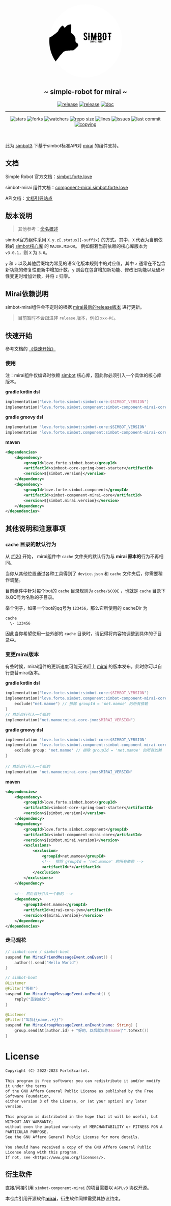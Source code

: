 <div align="center">
<img src=".simbot/icon.png" alt="logo" style="width:230px; height:230px; border-radius:50%; " />
<h2>
    ~ simple-robot for mirai ~ 
</h2>
<a href="https://github.com/simple-robot/simbot-component-mirai/releases/latest"><img alt="release" src="https://img.shields.io/github/v/release/simple-robot/simbot-component-mirai" /></a>
<a href="https://repo1.maven.org/maven2/love/forte/simbot/component/simbot-component-mirai-core/" target="_blank">
  <img alt="release" src="https://img.shields.io/maven-central/v/love.forte.simbot.component/simbot-component-mirai-core" /></a>
<a href="https://www.yuque.com/simpler-robot/simpler-robot-doc" target="_blank">
  <img alt="doc" src="https://img.shields.io/badge/doc-yuque-brightgreen" /></a>
   <hr>
   <img alt="stars" src="https://img.shields.io/github/stars/simple-robot/simbot-component-mirai" />
   <img alt="forks" src="https://img.shields.io/github/forks/simple-robot/simbot-component-mirai" />
   <img alt="watchers" src="https://img.shields.io/github/watchers/simple-robot/simbot-component-mirai" />
   <img alt="repo size" src="https://img.shields.io/github/repo-size/simple-robot/simbot-component-mirai" />
   <img alt="lines" src="https://img.shields.io/tokei/lines/github/simple-robot/simbot-component-mirai" />
   <img alt="issues" src="https://img.shields.io/github/issues-closed/simple-robot/simbot-component-mirai?color=green" />
   <img alt="last commit" src="https://img.shields.io/github/last-commit/simple-robot/simbot-component-mirai" />
   <a href="./COPYING"><img alt="copying" src="https://img.shields.io/github/license/simple-robot/simbot-component-mirai" /></a>

</div>

<br>
<br>

此为 [simbot3](https://github.com/simple-robot/simpler-robot) 下基于simbot标准API对 [mirai](https://github.com/mamoe/mirai) 的组件支持。


## 文档

Simple Robot 官方文档：[simbot.forte.love](https://simbot.forte.love)

simbot-mirai 组件文档：[component-mirai.simbot.forte.love](https://component-mirai.simbot.forte.love)

API文档：[文档引导站点](https://docs.simbot.forte.love)


## 版本说明

> 其他参考：[命名概述](https://simbot.forte.love/docs/overviews/naming-overview/)

simbot官方组件采用 `X.y.z[.status][-suffix]` 的方式。其中，`X` 代表为当前依赖的 [simbot核心库](https://github.com/simple-robot/simpler-robot) 的 `MAJOR.MINOR`。
例如假若当前依赖的核心库版本为 `v3.0.1`，则 `X` 为 `3.0`。

`y` 和 `z` 以及其他后缀均为常见的语义化版本规则中的对应值，其中 `z` 通常在不包含新功能的修复性更新中增加计数，`y` 则会在包含增加新功能、修改旧功能以及破坏性变更时增加计数，并将 `z` 归零。



## Mirai依赖说明

simbot-mirai组件会不定时的根据 [mirai最后的release版本](https://github.com/mamoe/mirai/releases/latest) 进行更新。

> 目前暂时不会跟进非 `release` 版本，例如 `xxx-RC`。

## 快速开始

参考文档的 [《快速开始》](https://www.yuque.com/simpler-robot/simpler-robot-doc/fvdmq1)

### 使用

注：mirai组件仅编译时依赖 [simbot](https://github.com/simple-robot/simpler-robot) 核心库，因此你必须引入一个具体的核心库版本。

**gradle kotlin dsl**

```kotlin
implementation("love.forte.simbot:simbot-core:$SIMBOT_VERSION")
implementation("love.forte.simbot.component:simbot-component-mirai-core:$COMPONENT_VERSION")
```
**gradle groovy dsl**

```gradle
implementation 'love.forte.simbot:simbot-core:$SIMBOT_VERSION'
implementation 'love.forte.simbot.component:simbot-component-mirai-core:$COMPONENT_VERSION'
```

**maven**

```xml
<dependencies>
    <dependency>
        <groupId>love.forte.simbot.boot</groupId>
        <artifactId>simboot-core-spring-boot-starter</artifactId>
        <version>${simbot.version}</version>
    </dependency>
    <dependency>
        <groupId>love.forte.simbot.component</groupId>
        <artifactId>simbot-component-mirai-core</artifactId>
        <version>${simbot.mirai.version}</version>
    </dependency>
</dependencies>
```

## 其他说明和注意事项

### `cache` 目录的默认行为

从 [#120](https://github.com/simple-robot/simbot-component-mirai/pull/120) 开始，
mirai组件中 `cache` 文件夹的默认行为与 **mirai 原本的**行为不再相同。

当你从其他位置通过各种工具得到了 `device.json` 和 `cache` 文件夹后，你需要稍作调整。

目前组件中针对每个bot的 `cache` 目录规则为 `cache/$CODE` ，也就是 `cache` 
目录下以QQ号为名称的子目录。

举个例子，如果一个bot的qq号为 `123456`，那么它所使用的 cacheDir 为 

```
cache
  \- 123456
```

因此当你希望使用一些外部的 `cache` 目录时，请记得将内容物调整到具体的子目录中。

### 变更mirai版本

有些时候，mirai组件的更新速度可能无法赶上 [mirai](https://github.com/mamoe/mirai) 的版本发布，此时你可以自行更替mirai版本。

**gradle kotlin dsl**

```kotlin
implementation("love.forte.simbot:simbot-core:$SIMBOT_VERSION")
implementation("love.forte.simbot.component:simbot-component-mirai-core:$COMPONENT_VERSION") {
    exclude("net.mamoe") // 排除 groupId = 'net.mamoe' 的所有依赖
}
// 然后自行引入一个新的
implementation("net.mamoe:mirai-core-jvm:$MIRAI_VERSION")
```
**gradle groovy dsl**

```gradle
implementation 'love.forte.simbot:simbot-core:$SIMBOT_VERSION'
implementation 'love.forte.simbot.component:simbot-component-mirai-core:$COMPONENT_VERSION' {
    exclude group: 'net.mamoe' // 排除 groupId = 'net.mamoe' 的所有依赖
}

// 然后自行引入一个新的
implementation 'net.mamoe:mirai-core-jvm:$MIRAI_VERSION'
```

**maven**
```xml
<dependencies>
    <dependency>
        <groupId>love.forte.simbot.boot</groupId>
        <artifactId>simboot-core-spring-boot-starter</artifactId>
        <version>${simbot.version}</version>
    </dependency>
    <dependency>
        <groupId>love.forte.simbot.component</groupId>
        <artifactId>simbot-component-mirai-core</artifactId>
        <version>${simbot.mirai.version}</version>
        <exclusions>
            <exclusion>
                <groupId>net.mamoe</groupId>
                <!--  排除 groupId = 'net.mamoe' 的所有依赖 -->
                <artifactId>*</artifactId>
            </exclusion>
        </exclusions>
    </dependency>

    <!-- 然后自行引入一个新的 -->
    <dependency>
        <groupId>net.mamoe</groupId>
        <artifactId>mirai-core-jvm</artifactId>
        <version>${mirai.version}</version>
    </dependency>
</dependencies>
```


### 走马观花

```kotlin
// simbot-core / simbot-boot
suspend fun MiraiFriendMessageEvent.onEvent() {
    author().send("Hello World")
}
```


```kotlin
// simbot-boot
@Listener
@Filter("签到")
suspend fun MiraiGroupMessageEvent.onEvent() {
    reply("签到成功")
}
```

```kotlin
@Listener
@Filter("叫我{{name,.+}}")
suspend fun MiraiGroupMessageEvent.onEvent(name: String) {
    group.send(At(author.id) + "好的，以后就叫你$name了".toText())
}
```

# License

```
Copyright (C) 2022-2023 ForteScarlet.

This program is free software: you can redistribute it and/or modify it under the terms 
of the GNU Affero General Public License as published by the Free Software Foundation, 
either version 3 of the License, or (at your option) any later version.

This program is distributed in the hope that it will be useful, but WITHOUT ANY WARRANTY; 
without even the implied warranty of MERCHANTABILITY or FITNESS FOR A PARTICULAR PURPOSE. 
See the GNU Affero General Public License for more details.

You should have received a copy of the GNU Affero General Public License along with this program. 
If not, see <https://www.gnu.org/licenses/>.
```


## 衍生软件

直接/间接引用 `simbot-component-mirai` 的项目需要以 `AGPLv3` 协议开源。

本仓库引用开源软件[**mirai**](https://github.com/mamoe/mirai)，衍生软件同样需受其协议约束。
